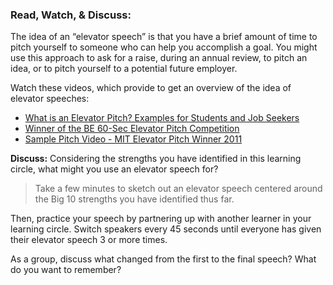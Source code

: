 ### Read, Watch, & Discuss:

The idea of an “elevator speech” is that you have a brief amount of time to pitch yourself to someone who can help you accomplish a goal.  You might use this approach to ask for a raise, during an annual review, to pitch an idea, or to pitch yourself to a potential future employer. 

Watch these videos, which provide to get an overview of the idea of elevator speeches: 

* [What is an Elevator Pitch? Examples for Students and Job Seekers](https://youtu.be/hGkIVxwxrCk)
* [Winner of the BE 60-Sec Elevator Pitch Competition](https://youtu.be/U0_NYHT9f50)
* [Sample Pitch Video - MIT Elevator Pitch Winner 2011](https://youtu.be/n0BKBcSZaA0)

**Discuss:** Considering the strengths you have identified in this learning circle, what might you use an elevator speech for? 

>Take a few minutes to sketch out an elevator speech centered around the Big 10 strengths you have identified thus far. 

Then, practice your speech by partnering up with another learner in your learning circle. Switch speakers every 45 seconds until everyone has given their elevator speech 3 or more times. 

As a group, discuss what changed from the first to the final speech? What do you want to remember? 
